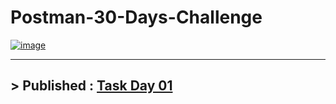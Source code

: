 # Postman-30-Days-Challenge

[![image](https://user-images.githubusercontent.com/50515418/207531008-068f9d75-cb01-46e5-ab84-379da4f0a4e8.png)](https://www.postman.com/vickykumar999/workspace/github/request/21969867-c4ec287f-318d-48ac-a85d-89b788ed197b)

---------------------------

## > Published : [Task Day 01](https://documenter.getpostman.com/view/21969867/2s8YzWRLK7)

